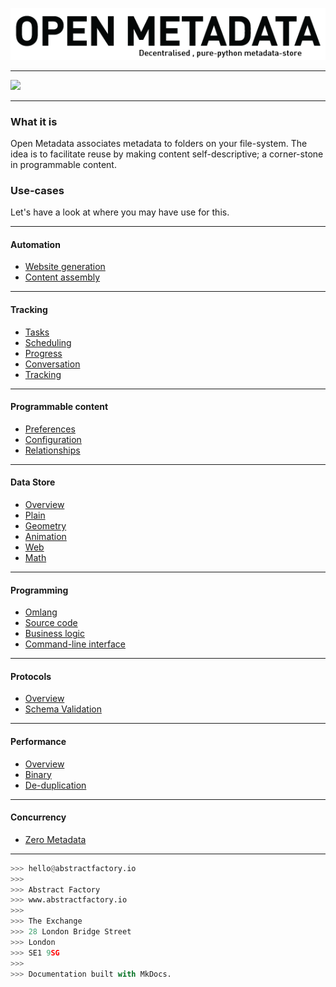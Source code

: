 <!-- ![](../img/basic.png) -->
![](https://github.com/abstractfactory/openmetadata/raw/master/images/title.png)

---

![](https://dl.dropbox.com/s/a3ln6q605fhkflp/basic.png)

---

### What it is

Open Metadata associates metadata to folders on your file-system. The idea is to facilitate reuse by making content self-descriptive; a corner-stone in programmable content.

### Use-cases

Let's have a look at where you may have use for this.

---

#### Automation

* [Website generation](use-case/website-generation)
* [Content assembly](use-case/content-assembly)

---

#### Tracking

* [Tasks](use-case/tasks)
* [Scheduling](use-case/scheduling)
* [Progress](use-case/progress)
* [Conversation](use-case/conversation)
* [Tracking](use-case/tracking)

---

#### Programmable content

* [Preferences](use-case/preferences)
* [Configuration](use-case/configuration)
* [Relationships](use-case/relationships)

---

#### Data Store

* [Overview](../data-store/overview)
* [Plain](../data-store/plain)
* [Geometry](../data-store/geometry)
* [Animation](../data-store/animation)
* [Web](../data-store/web)
* [Math](../data-store/math)

---

#### Programming

* [Omlang](../programming/omlang)
* [Source code](../programming/source-code)
* [Business logic](../programming/business-logic)
* [Command-line interface](../programming/cli)

---

#### Protocols

* [Overview](use-case/protocol-overview)
* [Schema Validation](use-case/schema-validation)

---

#### Performance

* [Overview](../performance/overview)
* [Binary](../performance/binary)
* [De-duplication](../performance/de-duplication)

---

#### Concurrency

* [Zero Metadata](http://rfc.abstractfactory.io/spec/13)

---

```python
>>> hello@abstractfactory.io
>>> 
>>> Abstract Factory
>>> www.abstractfactory.io
>>> 
>>> The Exchange
>>> 28 London Bridge Street
>>> London
>>> SE1 9SG
>>> 
>>> Documentation built with MkDocs.

```